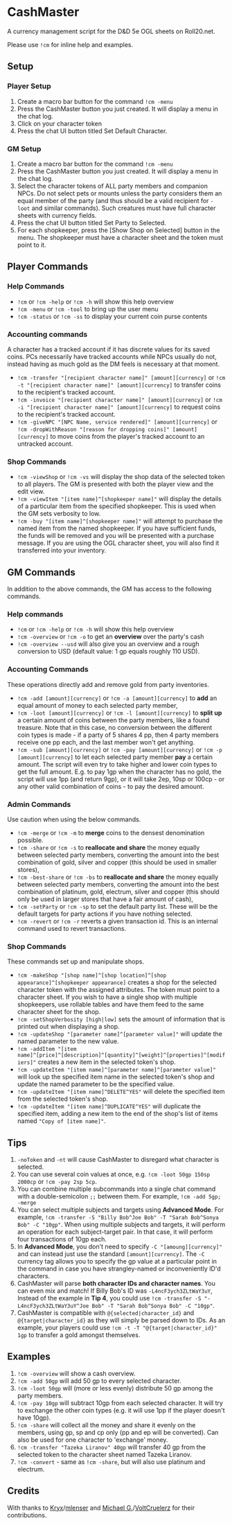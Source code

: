 # CashMaster

A currency management script for the D&D 5e OGL sheets on Roll20.net.

Please use `!cm` for inline help and examples.

## Setup

### Player Setup

1. Create a macro bar button for the command `!cm -menu`
2. Press the CashMaster button you just created.  It will display a menu in the chat log.
3. Click on your character token
4. Press the chat UI button titled Set Default Character.

### GM Setup

1. Create a macro bar button for the command `!cm -menu`
2. Press the CashMaster button you just created.  It will display a menu in the chat log.
3. Select the character tokens of ALL party members and companion NPCs.  Do not select pets or mounts unless the party considers them an equal member of the party (and thus should be a valid recipient for `-loot` and similar commands).  Such creatures must have full character sheets with currency fields.
4. Press the chat UI button titled Set Party to Selected.
5. For each shopkeeper, press the [Show Shop on Selected] button in the menu.  The shopkeeper must have a character sheet and the token must point to it.

## Player Commands

### Help Commands

- `!cm` or `!cm -help` or `!cm -h` will show this help overview
- `!cm -menu` or `!cm -tool` to bring up the user menu
- `!cm -status` or `!cm -ss` to display your current coin purse contents

### Accounting commands

A character has a tracked account if it has discrete values for its saved coins.  PCs necessarily have tracked accounts while NPCs usually do not, instead having as much gold as the DM feels is necessary at that moment.
- `!cm -transfer "[recipient character name]" [amount][currency]` or `!cm -t "[recipient character name]" [amount][currency]` to transfer coins to the recipient's tracked account.
- `!cm -invoice "[recipient character name]" [amount][currency]` or `!cm -i "[recipient character name]" [amount][currency]` to request coins to the recipient's tracked account.
- `!cm -giveNPC "[NPC Name, service rendered]" [amount][currency]` or `!cm -dropWithReason "[reason for dropping coins]" [amount][currency]` to move coins from the player's tracked account to an untracked account.

### Shop Commands

- `!cm -viewShop` or `!cm -vs` will display the shop data of the selected token to all players.  The GM is presented with both the player view and the edit view.
- `!cm -viewItem "[item name]^[shopkeeper name]"` will display the details of a particular item from the specified shopkeeper.  This is used when the GM sets verbosity to low.
- `!cm -buy "[item name]^[shopkeeper name]"` will attempt to purchase the named item from the named shopkeeper.  If you have sufficient funds, the funds will be removed and you will be presented with a purchase message.  If you are using the OGL character sheet, you will also find it transferred into your inventory.

## GM Commands

In addition to the above commands, the GM has access to the following commands.

### Help commands

- `!cm` or `!cm -help` or `!cm -h` will show this help overview
- `!cm -overview` or `!cm -o` to get an **overview** over the party's cash
- `!cm -overview --usd` will also give you an overview and a rough conversion to USD (default value: 1 gp equals roughly 110 USD).

### Accounting Commands

These operations directly add and remove gold from party inventories.
- `!cm -add [amount][currency]` or `!cm -a [amount][currency]` to **add** an equal amount of money to each selected party member,
- `!cm -loot [amount][currency]` or `!cm -l [amount][currency]` to **split up** a certain amount of coins between the party members, like a found treasure. Note that in this case, no conversion between the different coin types is made - if a party of 5 shares 4 pp, then 4 party members receive one pp each, and the last member won't get anything.
- `!cm -sub [amount][currency]` or `!cm -pay [amount][currency]` or `!cm -p [amount][currency]` to let each selected party member **pay** a certain amount. The script will even try to take higher and lower coin types to get the full amount. E.g. to pay 1gp when the character has no gold, the script will use 1pp (and return 9gp), or it will take 2ep, 10sp or 100cp - or any other valid combination of coins - to pay the desired amount.

### Admin Commands

Use caution when using the below commands.
- `!cm -merge` or `!cm -m` to **merge** coins to the densest denomination possible.
- `!cm -share` or `!cm -s` to **reallocate and share** the money equally between selected party members, converting the amount into the best combination of gold, silver and copper (this should be used in smaller stores),
- `!cm -best-share` or `!cm -bs` to **reallocate and share** the money equally between selected party members, converting the amount into the best combination of platinum, gold, electrum, silver and copper (this should only be used in larger stores that have a fair amount of cash),
- `!cm -setParty` or `!cm -sp` to set the default party list.  These will be the default targets for party actions if you have nothing selected.
- `!cm -revert` or `!cm -r` reverts a given transaction id.  This is an internal command used to revert transactions.

### Shop Commands

These commands set up and manipulate shops.
- `!cm -makeShop "[shop name]^[shop location]^[shop appearance]^[shopkeeper appearance]` creates a shop for the selected character token with the assigned attributes.  The token must point to a character sheet.  If you wish to have a single shop with multiple shopkeepers, use rollable tables and have them feed to the same character sheet for the shop.
- `!cm -setShopVerbosity [high|low]` sets the amount of information that is printed out when displaying a shop.
- `!cm -updateShop "[parameter name]^[parameter value]"` will update the named parameter to the new value.
- `!cm -addItem "[item name]^[price]^[description]^[quantity]^[weight]^[properties]^[modifiers]"` creates a new item in the selected token's shop.
- `!cm -updateItem "[item name]^[parameter name]^[parameter value]"` will look up the specified item name in the selected token's shop and update the named parameter to be the specified value.
- `!cm -updateItem "[item name]^DELETE^YES"` will delete the specified item from the selected token's shop.
- `!cm -updateItem "[item name]^DUPLICATE^YES"` will duplicate the specified item, adding a new item to the end of the shop's list of items named `"Copy of [item name]"`.

## Tips

1. `-noToken` and `-nt` will cause CashMaster to disregard what character is selected.
2. You can use several coin values at once, e.g. `!cm -loot 50gp 150sp 2000cp` or `!cm -pay 2sp 5cp`.
3. You can combine multiple subcommands into a single chat command with a double-semicolon `;;` between them.  For example, `!cm -add 5gp; -merge`
4. You can select multiple subjects and targets using **Advanced Mode**.  For example, `!cm -transfer -S "Billy Bob^Joe Bob" -T "Sarah Bob^Sonya Bob" -C "10gp"`.  When using multiple subjects and targets, it will perform an operation for each subject-target pair.  In that case, it will perform four transactions of 10gp each.
5. In **Advanced Mode**, you don't need to specify `-C "[amoung][currency]"` and can instead just use the standard `[amount][currency]`.  The ` -C ` currency tag allows you to specify the gp value at a particular point in the command in case you have strangley-named or inconveniently ID'd characters.
6. CashMaster will parse **both character IDs and character names**.  You can even mix and match!  If Billy Bob's ID was `-L4ncF3ych3ZLtWaY3uY`, Instead of the example in **Tip 4**, you could use `!cm -transfer -S "-L4ncF3ych3ZLtWaY3uY^Joe Bob" -T "Sarah Bob^Sonya Bob" -C "10gp"`.
7. CashMaster is compatible with `@{selected|character_id}` and `@{target|character_id}` as they will simply be parsed down to IDs.  As an example, your players could use `!cm -t -T "@{target|character_id}" 1gp` to transfer a gold amongst themselves.

## Examples

1. `!cm -overview` will show a cash overview.
2. `!cm -add 50gp` will add 50 gp to every selected character.
3. `!cm -loot 50gp` will (more or less evenly) distribute 50 gp among the party members.
4. `!cm -pay 10gp` will subtract 10gp from each selected character. It will try to exchange the other coin types (e.g. it will use 1pp if the player doesn't have 10gp).
5. `!cm -share` will collect all the money and share it evenly on the members, using gp, sp and cp only (pp and ep will be converted). Can also be used for one character to 'exchange' money.
6. `!cm -transfer "Tazeka Liranov" 40gp` will transfer 40 gp from the selected token to the character sheet named Tazeka Liranov.
7. `!cm -convert` - same as `!cm -share`, but will also use platinum and electrum.

## Credits

With thanks to [Kryx](https://app.roll20.net/users/277007/kryx)/[mlenser](https://github.com/mlenser) and [Michael G.](https://app.roll20.net/users/1583758/michael-g)/[VoltCruelerz](https://github.com/VoltCruelerz) for their contributions.

